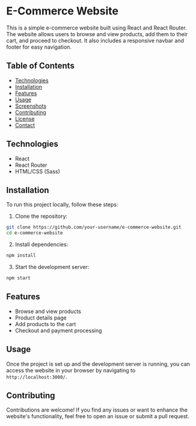 # E-Commerce Website

This is a simple e-commerce website built using React and React Router. The website allows users to browse and view products, add them to their cart, and proceed to checkout. It also includes a responsive navbar and footer for easy navigation.

## Table of Contents

- [Technologies](#technologies)
- [Installation](#installation)
- [Features](#features)
- [Usage](#usage)
- [Screenshots](#screenshots)
- [Contributing](#contributing)
- [License](#license)
- [Contact](#contact)

## Technologies

- React
- React Router
- HTML/CSS (Sass)

## Installation

To run this project locally, follow these steps:

1. Clone the repository:

```bash
git clone https://github.com/your-username/e-commerce-website.git
cd e-commerce-website
```

2. Install dependencies:

```bash
npm install
```

3. Start the development server:

```bash
npm start
```

## Features

- Browse and view products
- Product details page
- Add products to the cart
- Checkout and payment processing

## Usage

Once the project is set up and the development server is running, you can access the website in your browser by navigating to `http://localhost:3000/`.


## Contributing

Contributions are welcome! If you find any issues or want to enhance the website's functionality, feel free to open an issue or submit a pull request.
